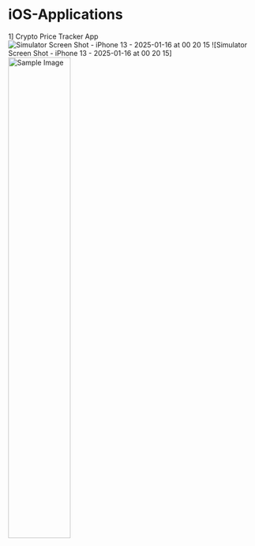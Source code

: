 # iOS-Applications
1] Crypto Price Tracker App
![Simulator Screen Shot - iPhone 13 - 2025-01-16 at 00 20 15](https://github.com/user-attachments/assets/c0d60f3d-78cd-4d78-82e8-3e82a9f62888)
![Simulator Screen Shot - iPhone 13 - 2025-01-16 at 00 20 15]<img src="https://github.com/user-attachments/assets/c0d60f3d-78cd-4d78-82e8-3e82a9f62888" alt="Sample Image" style="width:50%; height:auto;">
